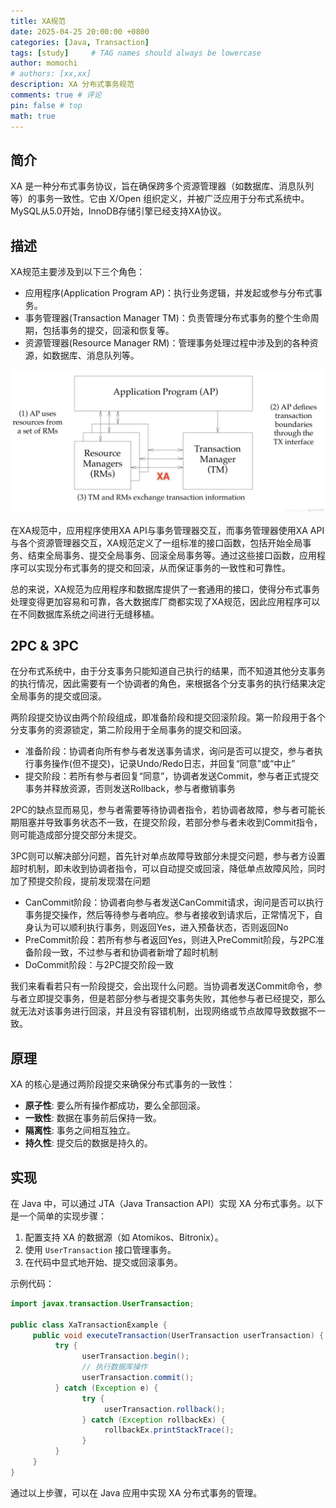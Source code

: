 ```yaml
---
title: XA规范
date: 2025-04-25 20:00:00 +0800
categories: [Java, Transaction]
tags: [study]     # TAG names should always be lowercase
author: momochi
# authors: [xx,xx]
description: XA 分布式事务规范
comments: true # 评论
pin: false # top 
math: true
---
```


## 简介

XA 是一种分布式事务协议，旨在确保跨多个资源管理器（如数据库、消息队列等）的事务一致性。它由 X/Open 组织定义，并被广泛应用于分布式系统中。MySQL从5.0开始，InnoDB存储引擎已经支持XA协议。

## 描述

XA规范主要涉及到以下三个角色：
- 应用程序(Application Program AP)：执行业务逻辑，并发起或参与分布式事务。
- 事务管理器(Transaction Manager TM)：负责管理分布式事务的整个生命周期，包括事务的提交，回滚和恢复等。
- 资源管理器(Resource Manager RM)：管理事务处理过程中涉及到的各种资源，如数据库、消息队列等。

![alt text](/assets/img/XA/xa-structure.png)

在XA规范中，应用程序使用XA API与事务管理器交互，而事务管理器使用XA API与各个资源管理器交互，XA规范定义了一组标准的接口函数，包括开始全局事务、结束全局事务、提交全局事务、回滚全局事务等。通过这些接口函数，应用程序可以实现分布式事务的提交和回滚，从而保证事务的一致性和可靠性。

总的来说，XA规范为应用程序和数据库提供了一套通用的接口，使得分布式事务处理变得更加容易和可靠，各大数据库厂商都实现了XA规范，因此应用程序可以在不同数据库系统之间进行无缝移植。

## 2PC & 3PC

在分布式系统中，由于分支事务只能知道自己执行的结果，而不知道其他分支事务的执行情况，因此需要有一个协调者的角色，来根据各个分支事务的执行结果决定全局事务的提交或回滚。

两阶段提交协议由两个阶段组成，即准备阶段和提交回滚阶段。第一阶段用于各个分支事务的资源锁定，第二阶段用于全局事务的提交和回滚。
- 准备阶段：协调者向所有参与者发送事务请求，询问是否可以提交，参与者执行事务操作(但不提交)，记录Undo/Redo日志，并回复“同意”或“中止”
- 提交阶段：若所有参与者回复“同意”，协调者发送Commit，参与者正式提交事务并释放资源，否则发送Rollback，参与者撤销事务

2PC的缺点显而易见，参与者需要等待协调者指令，若协调者故障，参与者可能长期阻塞并导致事务状态不一致，在提交阶段，若部分参与者未收到Commit指令，则可能造成部分提交部分未提交。

3PC则可以解决部分问题，首先针对单点故障导致部分未提交问题，参与者方设置超时机制，即未收到协调者指令，可以自动提交或回滚，降低单点故障风险，同时加了预提交阶段，提前发现潜在问题
- CanCommit阶段：协调者向参与者发送CanCommit请求，询问是否可以执行事务提交操作，然后等待参与者响应。参与者接收到请求后，正常情况下，自身认为可以顺利执行事务，则返回Yes，进入预备状态，否则返回No
- PreCommit阶段：若所有参与者返回Yes，则进入PreCommit阶段，与2PC准备阶段一致，不过参与者和协调者新增了超时机制
- DoCommit阶段：与2PC提交阶段一致

我们来看看若只有一阶段提交，会出现什么问题。当协调者发送Commit命令，参与者立即提交事务，但是若部分参与者提交事务失败，其他参与者已经提交，那么就无法对该事务进行回滚，并且没有容错机制，出现网络或节点故障导致数据不一致。


## 原理

XA 的核心是通过两阶段提交来确保分布式事务的一致性：
- **原子性**: 要么所有操作都成功，要么全部回滚。
- **一致性**: 数据在事务前后保持一致。
- **隔离性**: 事务之间相互独立。
- **持久性**: 提交后的数据是持久的。

## 实现

在 Java 中，可以通过 JTA（Java Transaction API）实现 XA 分布式事务。以下是一个简单的实现步骤：
1. 配置支持 XA 的数据源（如 Atomikos、Bitronix）。
2. 使用 `UserTransaction` 接口管理事务。
3. 在代码中显式地开始、提交或回滚事务。

示例代码：
```java
import javax.transaction.UserTransaction;

public class XaTransactionExample {
     public void executeTransaction(UserTransaction userTransaction) {
          try {
                userTransaction.begin();
                // 执行数据库操作
                userTransaction.commit();
          } catch (Exception e) {
                try {
                     userTransaction.rollback();
                } catch (Exception rollbackEx) {
                     rollbackEx.printStackTrace();
                }
          }
     }
}
```

通过以上步骤，可以在 Java 应用中实现 XA 分布式事务的管理。
